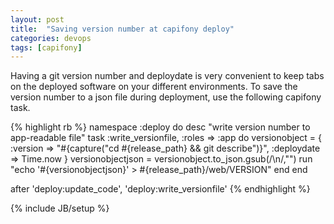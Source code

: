 ```yaml
---
layout: post
title:  "Saving version number at capifony deploy"
categories: devops
tags: [capifony]
---
```

Having a git version number and deploydate is very convenient to keep tabs on the deployed software on your different environments. To save the version number to a json file during deployment, use the following capifony task.

<!--more-->

{% highlight rb %}
namespace :deploy do
  desc "write version number to app-readable file"
  task :write_versionfile, :roles => :app do
    versionobject = { 
      :version => "#{capture("cd #{release_path} && git describe")}",
      :deploydate => Time.now
    }
    versionobjectjson = versionobject.to_json.gsub(/\\n/,"")
    run "echo '#{versionobjectjson}' > #{release_path}/web/VERSION"
  end
end

after 'deploy:update_code', 'deploy:write_versionfile'
{% endhighlight %}

{% include JB/setup %}